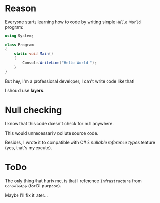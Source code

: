 # Reason

Everyone starts learning how to code by writing simple `Hello World` program:

```C#
using System;

class Program
{
    static void Main()
    {
        Console.WriteLine("Hello World!");
    }
}
```

But hey, I'm a professional developer, I can't write code like that!

I should use **layers**.

# Null checking

I know that this code doesn't check for null anywhere.

This would unnecessarily pollute source code.

Besides, I wrote it to compatible with C# 8 *nullable reference types* feature (yes, that's my excute).

# ToDo 

The only thing that hurts me, is that I reference `Infrastructure` from `ConsoleApp` (for DI purpose).

Maybe I'll fix it later...
